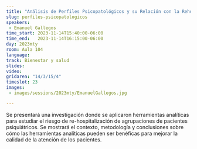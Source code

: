 ```yaml
---
title: "Análisis de Perfiles Psicopatológicos y su Relación con la Rehospitalización"
slug: perfiles-psicopatologicos
speakers:
 - Emanuel Gallegos
time_start: 2023-11-14T15:40:00-06:00
time_end:   2023-11-14T16:15:00-06:00
day: 2023mty
room: Aula 104
language: 
track: Bienestar y salud
slides: 
video: 
gridarea: "14/3/15/4"
timeslot: 23
images:
 - images/sessions/2023mty/EmanuelGallegos.jpg

---
```


Se presentará una investigación donde se aplicaron herramientas analíticas para estudiar el riesgo de re-hospitalización de agrupaciones de pacientes psiquiátricos. Se mostrará el contexto, metodología y conclusiones sobre cómo las herramientas analíticas pueden ser benéficas para mejorar la calidad de la atención de los pacientes.

